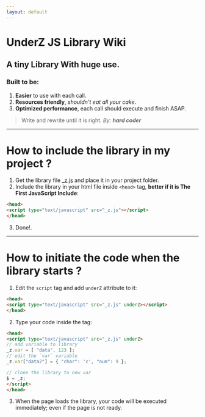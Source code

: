 ```yaml
---
layout: default
---
```

# UnderZ JS Library Wiki
## A tiny Library With huge use.
### Built to be:
1. **Easier** to use with each call.
2. **Resources friendly**, _shouldn't eat all your cake_.
3. **Optimized performance**, each call should execute and finish ASAP.

> Write and rewrite until it is right. _By: **hard coder**_


***


# How to include the library in my project ?
1. Get the library file [_z.js](https://github.com/hlaCk/UnderZ/blob/master/_z.js) and place it in your project folder.
2. Include the library in your html file inside `<head>` tag, **better if it is The First JavaScript Include**: 


```html
<head>
<script type="text/javascript" src="_z.js"></script>
</head>

```

3. Done!.

***


# How to initiate the code when the library starts ?
1. Edit the `script` tag and add `underZ` attribute to it:

```html
<head>
<script type="text/javascript" src="_z.js" underZ></script>
</head>

```
2. Type your code inside the tag:

```html
<head>
<script type="text/javascript" src="_z.js" underZ>
// add variable to library
_z.var = [ "data", 123 ];
// edit the `var` variable
_z.var["data2"] = { "char": 'c', "num": 9 };

// clone the library to new var
$ = _z;
</script>
</head>

```
3. When the page loads the library, your code will be executed immediately; even if the page is not ready.


